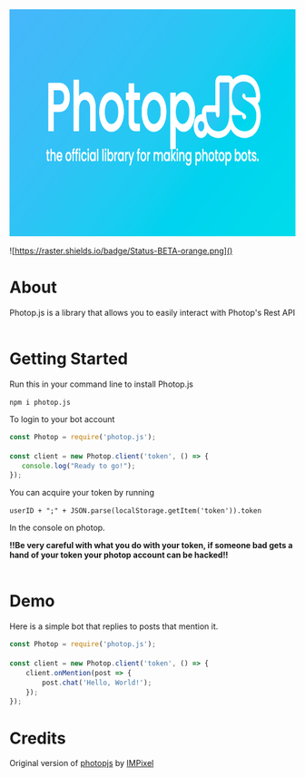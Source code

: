<div allign="center">
    <img src="docs/images/banner.png" style="height: 400px;">
</div>

![https://raster.shields.io/badge/Status-BETA-orange.png]()

# About
Photop.js is a library that allows you to easily interact with Photop's Rest API
<br><br>
# Getting Started

Run this in your command line to install Photop.js

`npm i photop.js`

To login to your bot account

```js
const Photop = require('photop.js');

const client = new Photop.client('token', () => {
   console.log("Ready to go!");
});
```

You can acquire your token by running

`userID + ";" + JSON.parse(localStorage.getItem('token')).token`

In the console on photop.

**!!Be very careful with what you do with your token, if someone bad gets a hand of your token your photop account can be hacked!!**
<br><br>
# Demo

Here is a simple bot that replies to posts that mention it.

```js
const Photop = require('photop.js');

const client = new Photop.client('token', () => {
    client.onMention(post => {
        post.chat('Hello, World!');
    });
});
```

# Credits

Original version of [photopjs](https://www.npmjs.com/package/photopjs) by [IMPixel](https://impixel.tech)
